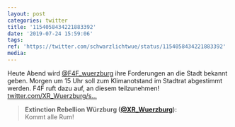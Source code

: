 ```yaml
---
layout: post
categories: twitter
title: '1154058434221883392'
date: '2019-07-24 15:59:06'
tags: 
ref: 'https://twitter.com/schwarzlichtwue/status/1154058434221883392'
media:
---
```

Heute Abend wird [@F4F_wuerzburg](https://twitter.com/F4F_wuerzburg) ihre Forderungen an die Stadt bekannt geben. Morgen um 15 Uhr soll zum Klimanotstand im Stadtrat abgestimmt werden. F4F ruft dazu auf, an diesem teilzunehmen! [twitter.com/XR_Wuerzburg/s…](https://twitter.com/XR_Wuerzburg/status/1153957437352939521) 


> <b>Extinction Rebellion Würzburg ([@XR_Wuerzburg](https://twitter.com/XR_Wuerzburg)):</b>  
>Kommt alle Rum!    
>  
>  

